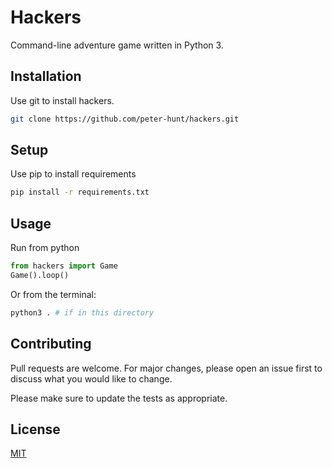 # Hackers
Command-line adventure game written in Python 3.

## Installation

Use git to install hackers.

```bash
git clone https://github.com/peter-hunt/hackers.git
```

## Setup

Use pip to install requirements

```bash
pip install -r requirements.txt
```

## Usage

Run from python

```python
from hackers import Game
Game().loop()
```

Or from the terminal:

```bash
python3 . # if in this directory
```

## Contributing
Pull requests are welcome. For major changes, please open an issue first to discuss what you would like to change.

Please make sure to update the tests as appropriate.

## License
[MIT](https://choosealicense.com/licenses/gpl-3.0/)
